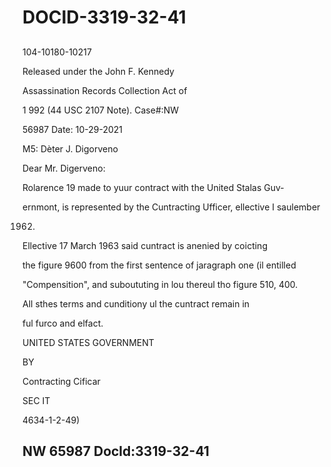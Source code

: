 # DOCID-3319-32-41

##
104-10180-10217

Released under the John F. Kennedy

Assassination Records Collection Act of

1 992 (44 USC 2107 Note). Case#:NW

56987 Date: 10-29-2021

M5: Dèter J. Digorveno

Dear Mr. Digerveno:

Rolarence 19 made to yuur contract with the United Stalas Guv-

ernmont, is represented by the Cuntracting Ufficer, ellective I saulember

1962.

Ellective 17 March 1963 said cuntract is anenied by coicting

the figure 9600 from the first sentence of jaragraph one (il entilled

"Compensition", and suboututing in lou thereul tho figure 510, 400.

All sthes terms and cunditiony ul the cuntract remain in

ful furco and elfact.

UNITED STATES GOVERNMENT

BY

Contracting Cificar

SEC IT

4634-1-2-49)

NW 65987 Docld:3319-32-41
---

